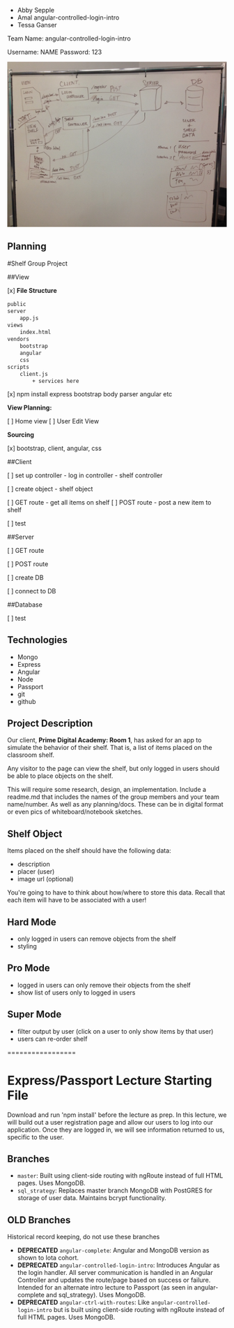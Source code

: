 - Abby Sepple
- Amal angular-controlled-login-intro
- Tessa Ganser

Team Name: angular-controlled-login-intro

Username: NAME
Password: 123


![whiteboard](/image1.JPG?raw=true "whiteboard")

Planning
-----
#Shelf Group Project

##View

[x] **File Structure**

	public
	server
		app.js
	views
		index.html
	vendors
		bootstrap
		angular
		css
	scripts
		client.js
			+ services here


[x] npm install express bootstrap body parser angular etc


**View Planning:**

[ ] Home view
[ ] User Edit View

**Sourcing**

[x] bootstrap, client, angular, css

##Client

[ ] set up controller
	- log in controller
	- shelf controller

[ ] create object
	- shelf object

[ ] GET route
	- get all items on shelf
[ ] POST route
	- post a new item to shelf

[ ] test


##Server

[ ] GET route

[ ] POST route

[ ] create DB

[ ] connect to DB


##Database

[ ] test 





Technologies
------------
* Mongo
* Express
* Angular
* Node
* Passport
* git
* github

Project Description
-------------------
Our client, **Prime Digital Academy: Room 1**, has asked for an app to simulate the behavior of their shelf. That is, a list of items placed on the classroom shelf.

Any visitor to the page can view the shelf, but only logged in users should be able to place objects on the shelf.

This will require some research, design, an implementation. Include a readme.md that includes the names of the group members and your team name/number. As well as any planning/docs. These can be in digital format or even pics of whiteboard/notebook sketches.

Shelf Object
------------
Items placed on the shelf should have the following data:

* description
* placer (user)
* image url (optional)

You're going to have to think about how/where to store this data. Recall that each item will have to be associated with a user!

Hard Mode
----------
* only logged in users can remove objects from the shelf
* styling

Pro Mode
--------
* logged in users can only remove their objects from the shelf
* show list of users only to logged in users

Super Mode
----------
* filter output by user (click on a user to only show items by that user)
* users can re-order shelf





=================
# Express/Passport Lecture Starting File
Download and run 'npm install' before the lecture as prep. In this lecture, we will build out a user registration page and allow our users to log into our application. Once they are logged in, we will see information returned to us, specific to the user.

## Branches
* `master`: Built using client-side routing with ngRoute instead of full HTML pages. Uses MongoDB.
* `sql_strategy`: Replaces master branch MongoDB with PostGRES for storage of user data. Maintains bcrypt functionality.


## OLD Branches

Historical record keeping, do not use these branches

* **DEPRECATED** `angular-complete`: Angular and MongoDB version as shown to Iota cohort.
* **DEPRECATED** `angular-controlled-login-intro`: Introduces Angular as the login handler. All server communication is handled in an Angular Controller and updates the route/page based on success or failure. Intended for an alternate intro lecture to Passport (as seen in angular-complete and sql_strategy). Uses MongoDB.
* **DEPRECATED** `angular-ctrl-with-routes`: Like `angular-controlled-login-intro` but is built using client-side routing with ngRoute instead of full HTML pages. Uses MongoDB.
